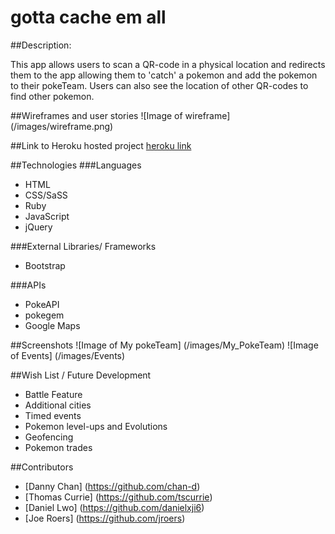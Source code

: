 # gotta cache em all



##Description: 

This app allows users to scan a QR-code in a physical location and redirects them to the app allowing them to 'catch' a pokemon and add the pokemon to their pokeTeam. Users can also see the location of other QR-codes to find other pokemon. 



##Wireframes and user stories
![Image of wireframe] (/images/wireframe.png)

##Link to Heroku hosted project
[heroku link](http://cachemon.herokuapp.com/)

##Technologies
###Languages 
* HTML
* CSS/SaSS
* Ruby
* JavaScript
* jQuery

###External Libraries/ Frameworks
* Bootstrap

###APIs
* PokeAPI
* pokegem
* Google Maps

##Screenshots
![Image of My pokeTeam] (/images/My_PokeTeam)
![Image of Events] (/images/Events)

##Wish List / Future Development
* Battle Feature
* Additional cities
* Timed events
* Pokemon level-ups and Evolutions
* Geofencing
* Pokemon trades

##Contributors 
* [Danny Chan] (https://github.com/chan-d)
* [Thomas Currie] (https://github.com/tscurrie)
* [Daniel Lwo] (https://github.com/danielxji6)
* [Joe Roers] (https://github.com/jroers)


